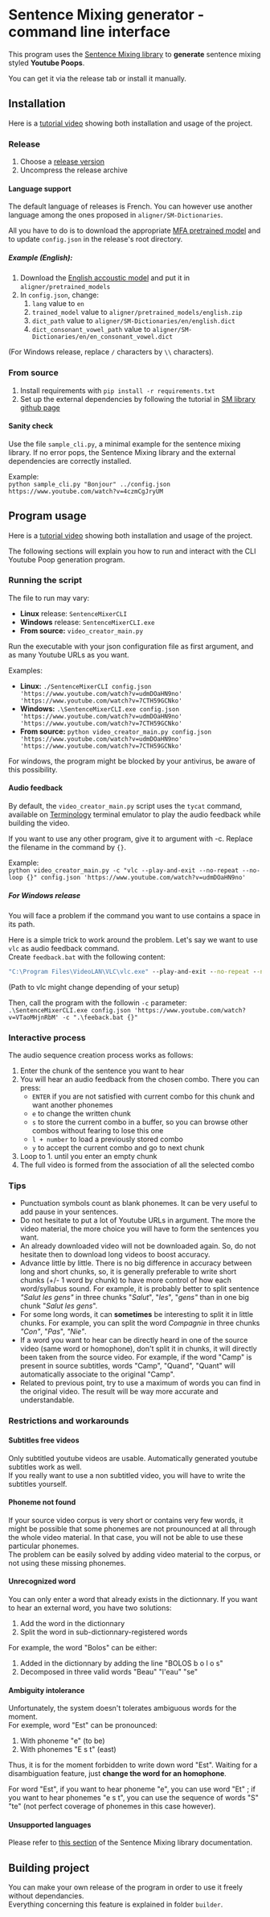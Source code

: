 # Sentence Mixing generator - command line interface

This program uses the [Sentence Mixing library](http://github.com/pop123123123/sentence-mixing) to **generate** sentence mixing styled **Youtube Poops**.

You can get it via the release tab or install it manually.

## Installation

Here is a [tutorial video](https://www.youtube.com/watch?v=JL6l4rNN3tU) showing both installation and usage of the project.

### Release

1. Choose a [release version](https://github.com/pop123123123/CLI_sentence_mixing/releases)
2. Uncompress the release archive 

#### Language support

The default language of releases is French. You can however use another language among the ones proposed in ```aligner/SM-Dictionaries```.

All you have to do is to download the appropriate [MFA pretrained model](https://montreal-forced-aligner.readthedocs.io/en/latest/pretrained_models.html) and to update ```config.json``` in the release's root directory.

##### Example (English):
1. Download the [English accoustic model](https://github.com/MontrealCorpusTools/mfa-models/raw/master/acoustic/english.zip) and put it in ```aligner/pretrained_models```
2. In ```config.json```, change:
    1. ```lang``` value to ```en``` 
    2. ```trained_model``` value to ```aligner/pretrained_models/english.zip```
    3. ```dict_path``` value to ```aligner/SM-Dictionaries/en/english.dict```
    4. ```dict_consonant_vowel_path``` value to ```aligner/SM-Dictionaries/en/en_consonant_vowel.dict```

(For Windows release, replace ```/``` characters by ```\\``` characters).

### From source

1. Install requirements with ```pip install -r requirements.txt```
2. Set up the external dependencies by following the tutorial in [SM library github page](https://github.com/pop123123123/sentence-mixing)

#### Sanity check

Use the file ```sample_cli.py```,  a minimal example for the sentence mixing library.
If no error pops, the Sentence Mixing library and the external dependencies are correctly installed.

Example:  
```python sample_cli.py "Bonjour" ../config.json https://www.youtube.com/watch?v=4czmCgJryUM```

## Program usage

Here is a [tutorial video](https://www.youtube.com/watch?v=JL6l4rNN3tU) showing both installation and usage of the project.

The following sections will explain you how to run and interact with the CLI Youtube Poop generation program.

### Running the script

The file to run may vary:
* **Linux** release: ```SentenceMixerCLI```
* **Windows** release: ```SentenceMixerCLI.exe```
* **From source:** ```video_creator_main.py```

Run the executable with your json configuration file as first argument, and as many Youtube URLs as you want.

Examples:
* **Linux:** ```./SentenceMixerCLI config.json 'https://www.youtube.com/watch?v=udmDOaHN9no' 'https://www.youtube.com/watch?v=7CTH59GCNko'```
* **Windows:** ```.\SentenceMixerCLI.exe config.json 'https://www.youtube.com/watch?v=udmDOaHN9no' 'https://www.youtube.com/watch?v=7CTH59GCNko'```
* **From source:** ```python video_creator_main.py config.json 'https://www.youtube.com/watch?v=udmDOaHN9no' 'https://www.youtube.com/watch?v=7CTH59GCNko'```

For windows, the program might be blocked by your antivirus, be aware of this possibility.

#### Audio feedback

By default, the ```video_creator_main.py``` script uses the ```tycat``` command, available on [Terminology](https://github.com/borisfaure/terminology) terminal emulator to play the audio feedback while building the video.

If you want to use any other program, give it to argument with -c. Replace the filename in the command by ```{}```.

Example:  
```python video_creator_main.py -c "vlc --play-and-exit --no-repeat --no-loop {}" config.json 'https://www.youtube.com/watch?v=udmDOaHN9no'```

##### For Windows release

You will face a problem if the command you want to use contains a space in its path.

Here is a simple trick to work around the problem. Let's say we want to use ```vlc``` as audio feedback command.  
Create ```feedback.bat``` with the following content:
```bat
"C:\Program Files\VideoLAN\VLC\vlc.exe" --play-and-exit --no-repeat --no-loop %*
```
(Path to vlc might change depending of your setup)

Then, call the program with the followin ```-c``` parameter:  
```.\SentenceMixerCLI.exe config.json 'https://www.youtube.com/watch?v=VTaoMHjnRbM' -c ".\feeback.bat {}"```


### Interactive process

The audio sequence creation process works as follows:
1. Enter the chunk of the sentence you want to hear
2. You will hear an audio feedback from the chosen combo. There you can press:
	* ```ENTER``` if you are not satisfied with current combo for this chunk and want another phonemes
	* ```e``` to change the written chunk
	* ```s``` to store the current combo in a buffer, so you can browse other combos without fearing to lose this one
	* ```l + number``` to load a previously stored combo
	* ```y``` to accept the current combo and go to next chunk
3. Loop to 1. until you enter an empty chunk
4. The full video is formed from the association of all the selected combo

### Tips

* Punctuation symbols count as blank phonemes. It can be very useful to add pause in your sentences.
* Do not hesitate to put a lot of Youtube URLs in argument. The more the video material, the more choice you will have to form the sentences you want.
* An already downloaded video will not be downloaded again. So, do not hesitate then to download long videos to boost accuracy.
* Advance little by little. There is no big difference in accuracy between long and short chunks, so, it is generally preferable to write short chunks (+/- 1 word by chunk) to have more control of how each word/syllabus sound. For example, it is probably better to split sentence *"Salut les gens"* in three chunks "*Salut*", "*les*", "*gens"* than in one big chunk "*Salut les gens*".
* For some long words, it can **sometimes** be interesting to split it in little chunks. For example, you can split the word *Compagnie* in three chunks *"Con"*, "*Pas*", *"Nie"*.
* If a word you want to hear can be directly heard in one of the source video (same word or homophone), don't split it in chunks, it will directly been taken from the source video. For example, if the word "Camp" is present in source subtitles, words "Camp", "Quand", "Quant" will automatically associate to the original "Camp".
* Related to previous point, try to use a maximum of words you can find in the original video. The result will be way more accurate and understandable.

### Restrictions and workarounds

#### Subtitles free videos

Only subtitled youtube videos are usable. Automatically generated youtube subtitles work as well.  
If you really want to use a non subtitled video, you will have to write the subtitles yourself.

#### Phoneme not found

If your source video corpus is very short or contains very few words, it might be possible that some phonemes are not prounounced at all through the whole video material.
In that case, you will not be able to use these particular phonemes.  
The problem can be easily solved by adding video material to the corpus, or not using these missing phonemes.

#### Unrecognized word

You can only enter a word that already exists in the dictionnary. If you want to hear an external word, you have two solutions:
1. Add the word in the dictionnary
2. Split the word in sub-dictionnary-registered words  

For example, the word "Bolos" can be either:  
1. Added in the dictionnary by adding the line "BOLOS b o l o s"
2. Decomposed in three valid words "Beau" "l'eau" "se"

#### Ambiguity intolerance

Unfortunately, the system doesn't tolerates ambiguous words for the moment.  
For exemple, word "Est" can be pronounced:
1. With phoneme "e" (to be)
2. With phonemes "E s t" (east)

Thus, it is for the moment forbidden to write down word "Est". Waiting for a disambiguation feature, just **change the word for an homophone**.

For word "Est", if you want to hear phoneme "e", you can use word "Et" ; if you want to hear phonemes "e s t", you can use the sequence of words "S" "te" (not perfect coverage of phonemes in this case however).

#### Unsupported languages

Please refer to [this section](https://github.com/pop123123123/sentence-mixing/blob/master/README.md#add-an-unsupported-language) of the Sentence Mixing library documentation.

## Building project

You can make your own release of the program in order to use it freely without dependancies.  
Everything concerning this feature is explained in folder ```builder```.  
